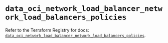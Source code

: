 # `data_oci_network_load_balancer_network_load_balancers_policies`

Refer to the Terraform Registry for docs: [`data_oci_network_load_balancer_network_load_balancers_policies`](https://registry.terraform.io/providers/oracle/oci/6.18.0/docs/data-sources/network_load_balancer_network_load_balancers_policies).
